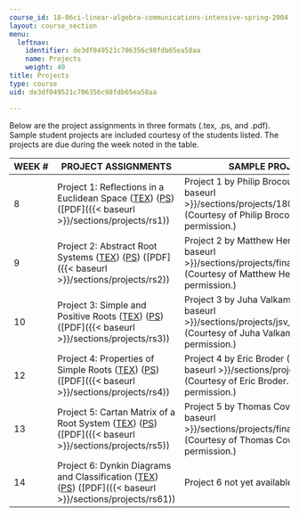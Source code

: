 ```yaml
---
course_id: 18-06ci-linear-algebra-communications-intensive-spring-2004
layout: course_section
menu:
  leftnav:
    identifier: de3df049521c706356c98fdb65ea58aa
    name: Projects
    weight: 40
title: Projects
type: course
uid: de3df049521c706356c98fdb65ea58aa

---
```


Below are the project assignments in three formats (.tex, .ps, and .pdf). Sample student projects are included courtesy of the students listed. The projects are due during the week noted in the table.

| WEEK # | PROJECT ASSIGNMENTS | SAMPLE PROJECTS |
| --- | --- | --- |
| 8 | Project 1: Reflections in a Euclidean Space ([TEX](/courses/mathematics/18-06ci-linear-algebra-communications-intensive-spring-2004/projects/rs1.tex)) ([PS](/coursemedia/18-06ci-linear-algebra-communications-intensive-spring-2004/628facd5fc5c688440e433dd96929388_rs1.ps)) ([PDF]({{< baseurl >}}/sections/projects/rs1)) | Project 1 by Philip Brocoum ([PDF]({{< baseurl >}}/sections/projects/1806ciphil)) (Courtesy of Philip Brocoum. Used with permission.) |
| 9 | Project 2: Abstract Root Systems ([TEX](/courses/mathematics/18-06ci-linear-algebra-communications-intensive-spring-2004/projects/rs2.tex)) ([PS](/coursemedia/18-06ci-linear-algebra-communications-intensive-spring-2004/9306ec2c9bbf482c17f94557e86f6270_rs2.ps)) ([PDF]({{< baseurl >}}/sections/projects/rs2)) | Project 2 by Matthew Herman ([PDF]({{< baseurl >}}/sections/projects/finalproject_2)) (Courtesy of Matthew Herman. Used with permission.) |
| 10 | Project 3: Simple and Positive Roots ([TEX](/courses/mathematics/18-06ci-linear-algebra-communications-intensive-spring-2004/projects/rs3.tex)) ([PS](/coursemedia/18-06ci-linear-algebra-communications-intensive-spring-2004/b4de37c8fc51fc817ca7ccb881f8545f_rs3.ps)) ([PDF]({{< baseurl >}}/sections/projects/rs3)) | Project 3 by Juha Valkama ([PDF]({{< baseurl >}}/sections/projects/jsv_final_project_3)) (Courtesy of Juha Valkama. Used with permission.) |
| 12 | Project 4: Properties of Simple Roots ([TEX](/courses/mathematics/18-06ci-linear-algebra-communications-intensive-spring-2004/projects/rs4.tex)) ([PS](/coursemedia/18-06ci-linear-algebra-communications-intensive-spring-2004/98376b63e5e85c14af492d71e438f3d8_rs4.ps)) ([PDF]({{< baseurl >}}/sections/projects/rs4)) | Project 4 by Eric Broder ([PDF]({{< baseurl >}}/sections/projects/paper4)) (Courtesy of Eric Broder. Used with permission.) |
| 13 | Project 5: Cartan Matrix of a Root System ([TEX](/courses/mathematics/18-06ci-linear-algebra-communications-intensive-spring-2004/projects/rs5.tex)) ([PS](/coursemedia/18-06ci-linear-algebra-communications-intensive-spring-2004/fafe8c85defe4a26abd905a70227c02d_rs5.ps)) ([PDF]({{< baseurl >}}/sections/projects/rs5)) | Project 5 by Thomas Covert ([PDF]({{< baseurl >}}/sections/projects/final_project_5)) (Courtesy of Thomas Covert. Used with permission.) |
| 14 | Project 6: Dynkin Diagrams and Classification ([TEX](/courses/mathematics/18-06ci-linear-algebra-communications-intensive-spring-2004/projects/rs61.tex)) ([PS](/coursemedia/18-06ci-linear-algebra-communications-intensive-spring-2004/384db750b06228e03199813e7429ebf2_rs61.ps)) ([PDF]({{< baseurl >}}/sections/projects/rs61)) | Project 6 not yet available